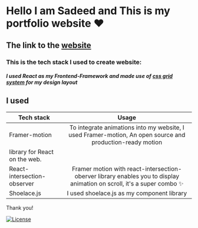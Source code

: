 # Hello I am Sadeed and This is my portfolio website ❤️

## The link to the [website](https://sadeedpv.github.io/Portfolio-website)


### This is the tech stack I used to create website:

##### I used **React** as my **Frontend-Framework** and made use of **[css grid system](https://www.w3schools.com/css/css_grid.asp)** for my design layout

## I used

| Tech stack        | Usage           |
| ------------- |:-------------:|
| Framer-motion      | To integrate animations into my website, I used Framer-motion, An open source and production-ready motion
library for React on the web. |
| React-intersection-observer      | Framer motion with react-intersection-oberver library enables you to display animation on scroll, it's a super combo ✨      |
| Shoelace.js | I used shoelace.js as my component library      |


Thank you!

[![License](https://img.shields.io/badge/license-MIT-blue)](https://opensource.org/licenses/MIT)